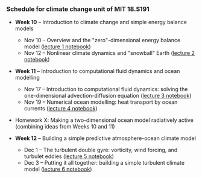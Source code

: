 ### Schedule for climate change unit of MIT 18.S191

- **Week 10** – Introduction to climate change and simple energy balance models
  - Nov 10 – Overview and the "zero"-dimensional energy balance model ([lecture 1 notebook](https://github.com/hdrake/simplEarth/blob/main/1_energy_balance_model.jl))
  - Nov 12 – Nonlinear climate dynamics and "snowball" Earth ([lecture 2 notebook](https://github.com/hdrake/simplEarth/blob/main/2_ebm_multiple_equilibria.jl))
  
- **Week 11** – Introduction to computational fluid dynamics and ocean modelling
  - Nov 17 – Introduction to computational fluid dynamics: solving the one-dimensional advection-diffusion equation ([lecture 3 notebook](https://github.com/hdrake/simplEarth/blob/main/3_advection_diffusion.jl))
  - Nov 19 – Numerical ocean modelling: heat transport by ocean currents ([lecture 4 notebook](https://github.com/hdrake/simplEarth/blob/main/4_ocean_climate_response.jl))
  
- Homework X: Making a two-dimensional ocean model radiatively active (combining ideas from Weeks 10 and 11)
  
- **Week 12** – Building a simple predictive atmosphere-ocean climate model
  - Dec 1 – The turbulent double gyre: vorticity, wind forcing, and turbulet eddies ([lecture 5 notebook](https://github.com/hdrake/simplEarth/blob/main/5_ocean_turbulence.jl))
  - Dec 3 – Putting it all together: building a simple turbulent climate model ([lecture 6 notebook](https://github.com/hdrake/simplEarth/blob/main/6_ocean_climate_feedbacks.jl))
